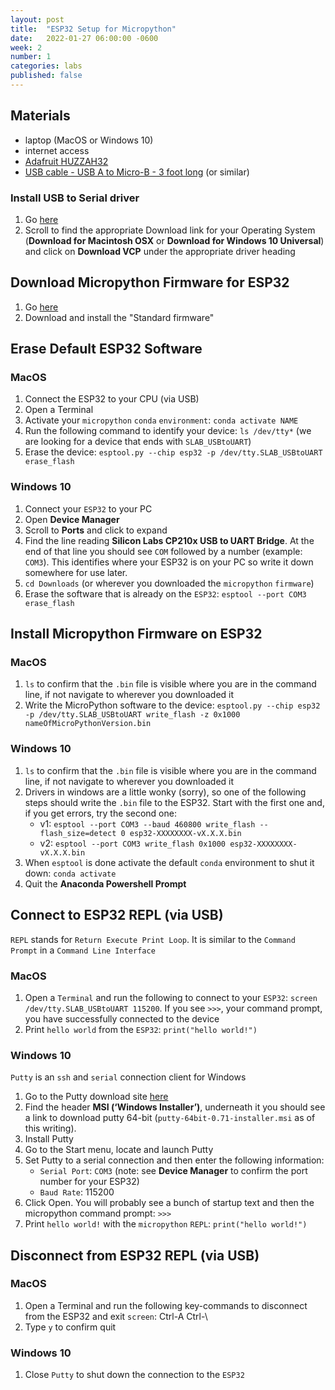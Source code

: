 ```yaml
---
layout: post
title:  "ESP32 Setup for Micropython"
date:   2022-01-27 06:00:00 -0600
week: 2
number: 1
categories: labs
published: false
---
```


## Materials
* laptop (MacOS or Windows 10)
* internet access
* [Adafruit HUZZAH32](https://www.adafruit.com/product/3591)
* [USB cable - USB A to Micro-B - 3 foot long](https://www.adafruit.com/product/592) (or similar)


### Install USB to Serial driver

1. Go [here](https://www.silabs.com/products/development-tools/software/usb-to-uart-bridge-vcp-drivers)
2. Scroll to find the appropriate Download link for your Operating System (**Download for Macintosh OSX** or **Download for Windows 10 Universal**) and click on **Download VCP** under the appropriate driver heading


## Download Micropython Firmware for ESP32

1. Go [here](https://micropython.org/download/#esp32)
2. Download and install the "Standard firmware"


## Erase Default ESP32 Software

### MacOS

1. Connect the ESP32 to your CPU (via USB)
2. Open a Terminal
3. Activate your `micropython` `conda` `environment`: `conda activate NAME`
4. Run the following command to identify your device: `ls /dev/tty*` (we are looking for a device that ends with `SLAB_USBtoUART`)
3. Erase the device: `esptool.py --chip esp32 -p /dev/tty.SLAB_USBtoUART erase_flash`


### Windows 10

1. Connect your `ESP32` to your PC
2. Open **Device Manager**
3. Scroll to **Ports** and click to expand
4. Find the line reading **Silicon Labs CP210x USB to UART Bridge**. At the end of that line you should see `COM` followed by a number (example: `COM3`). This identifies where your ESP32 is on your PC so write it down somewhere for use later.
6. `cd Downloads` (or wherever you downloaded the `micropython` `firmware`)
7. Erase the software that is already on the `ESP32`: `esptool --port COM3 erase_flash`


## Install Micropython Firmware on ESP32

### MacOS

1. `ls` to confirm that the `.bin` file is visible where you are in the command line, if not navigate to wherever you downloaded it
2. Write the MicroPython software to the device: `esptool.py --chip esp32 -p /dev/tty.SLAB_USBtoUART write_flash -z 0x1000 nameOfMicroPythonVersion.bin`


### Windows 10

1. `ls` to confirm that the `.bin` file is visible where you are in the command line, if not navigate to wherever you downloaded it
2. Drivers in windows are a little wonky (sorry), so one of the following steps should write the `.bin` file to the ESP32. Start with the first one and, if you get errors, try the second one:
    * v1: `esptool --port COM3 --baud 460800 write_flash --flash_size=detect 0 esp32-XXXXXXXX-vX.X.X.bin`
    * v2: `esptool --port COM3 write_flash 0x1000 esp32-XXXXXXXX-vX.X.X.bin`
3. When `esptool` is done activate the default `conda` environment to shut it down: `conda activate`
4. Quit the **Anaconda Powershell Prompt**


## Connect to ESP32 REPL (via USB)

`REPL` stands for `Return Execute Print Loop`. It is similar to the `Command Prompt` in a `Command Line Interface`

### MacOS

1. Open a `Terminal` and run the following to connect to your `ESP32`: `screen /dev/tty.SLAB_USBtoUART 115200`. If you see `>>>`, your command prompt, you have successfully connected to the device
2. Print `hello world` from the `ESP32`: `print("hello world!")`

### Windows 10

`Putty` is an `ssh` and `serial` connection client for Windows

1. Go to the Putty download site [here](https://www.chiark.greenend.org.uk/~sgtatham/putty/latest.html)
2. Find the header **MSI (‘Windows Installer’)**, underneath it you should see a link to download putty 64-bit (`putty-64bit-0.71-installer.msi` as of this writing).
3. Install Putty
4. Go to the Start menu, locate and launch Putty
5. Set Putty to a serial connection and then enter the following information:
    * `Serial Port`: `COM3` (note: see **Device Manager** to confirm the port number for your ESP32)
    * `Baud Rate`: 115200
6. Click Open. You will probably see a bunch of startup text and then the micropython command prompt: `>>>`
7. Print `hello world!` with the `micropython` `REPL`: `print("hello world!")`


## Disconnect from ESP32 REPL (via USB)

### MacOS

1. Open a Terminal and run the following key-commands to disconnect from the ESP32 and exit `screen`: Ctrl-A Ctrl-\
2. Type `y` to confirm quit


### Windows 10

1. Close `Putty` to shut down the connection to the `ESP32`
